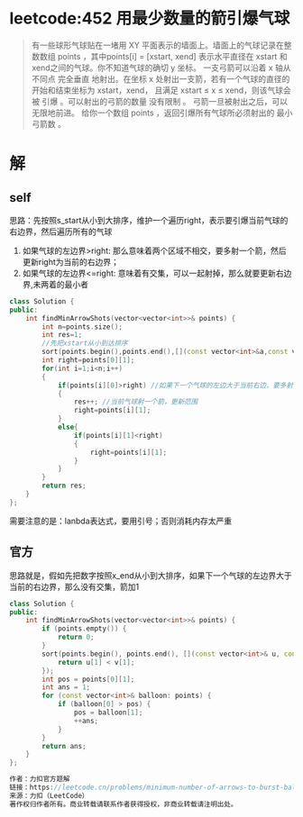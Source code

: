 # leetcode:452 用最少数量的箭引爆气球

>有一些球形气球贴在一堵用 XY 平面表示的墙面上。墙面上的气球记录在整数数组 points ，其中points[i] = [xstart, xend] 表示水平直径在 xstart 和 xend之间的气球。你不知道气球的确切 y 坐标。
一支弓箭可以沿着 x 轴从不同点 完全垂直 地射出。在坐标 x 处射出一支箭，若有一个气球的直径的开始和结束坐标为 xstart，xend， 且满足  xstart ≤ x ≤ xend，则该气球会被 引爆 。可以射出的弓箭的数量 没有限制 。 弓箭一旦被射出之后，可以无限地前进。
给你一个数组 points ，返回引爆所有气球所必须射出的 最小 弓箭数 。


# 解

## self
思路：先按照s_start从小到大排序，维护一个遍历right，表示要引爆当前气球的右边界，然后遍历所有的气球
  1. 如果气球的左边界>right: 那么意味着两个区域不相交，要多射一个箭，然后更新right为当前的右边界；
  2. 如果气球的左边界<=right: 意味着有交集，可以一起射掉，那么就要更新右边界,未两着的最小者

```cpp
class Solution {
public:
    int findMinArrowShots(vector<vector<int>>& points) {
        int n=points.size();
        int res=1;
        //先把xstart从小到达排序
        sort(points.begin(),points.end(),[](const vector<int>&a,const vector<int>&b){return a[0]<b[0];});
        int right=points[0][1];
        for(int i=1;i<n;i++)
        {
            if(points[i][0]>right) //如果下一个气球的左边大于当前右边，要多射一个箭
            {
                res++; //当前气球射一个箭，更新范围
                right=points[i][1];
            }
            else{
                if(points[i][1]<right) 
                {
                    right=points[i][1];
                }
            }
        }
        return res;
    }
};
```
需要注意的是：lanbda表达式，要用引号；否则消耗内存太严重

## 官方
思路就是，假如先把数字按照x_end从小到大排序，如果下一个气球的左边界大于当前的右边界，那么没有交集，箭加1
```cpp
class Solution {
public:
    int findMinArrowShots(vector<vector<int>>& points) {
        if (points.empty()) {
            return 0;
        }
        sort(points.begin(), points.end(), [](const vector<int>& u, const vector<int>& v) {
            return u[1] < v[1];
        });
        int pos = points[0][1];
        int ans = 1;
        for (const vector<int>& balloon: points) {
            if (balloon[0] > pos) {
                pos = balloon[1];
                ++ans;
            }
        }
        return ans;
    }
};

作者：力扣官方题解
链接：https://leetcode.cn/problems/minimum-number-of-arrows-to-burst-balloons/solutions/494515/yong-zui-shao-shu-liang-de-jian-yin-bao-qi-qiu-1-2/
来源：力扣（LeetCode）
著作权归作者所有。商业转载请联系作者获得授权，非商业转载请注明出处。
```




